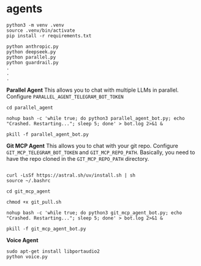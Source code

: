 # agents
```
python3 -m venv .venv
source .venv/bin/activate
pip install -r requirements.txt
```

```
python anthropic.py
python deepseek.py
python parallel.py
python guardrail.py
.
.
.
```

**Parallel Agent**
This allows you to chat with multiple LLMs in parallel.
Configure `PARALLEL_AGENT_TELEGRAM_BOT_TOKEN`
```
cd parallel_agent

nohup bash -c 'while true; do python3 parallel_agent_bot.py; echo "Crashed. Restarting..."; sleep 5; done' > bot.log 2>&1 &

pkill -f parallel_agent_bot.py
```

**Git MCP Agent**
This allows you to chat with your git repo.
Configure `GIT_MCP_TELEGRAM_BOT_TOKEN` and `GIT_MCP_REPO_PATH`. Basically, you need to have the repo cloned in the `GIT_MCP_REPO_PATH` directory.
```

curl -LsSf https://astral.sh/uv/install.sh | sh
source ~/.bashrc

cd git_mcp_agent

chmod +x git_pull.sh

nohup bash -c 'while true; do python3 git_mcp_agent_bot.py; echo "Crashed. Restarting..."; sleep 5; done' > bot.log 2>&1 &

pkill -f git_mcp_agent_bot.py
```


**Voice Agent**
```
sudo apt-get install libportaudio2
python voice.py
```
